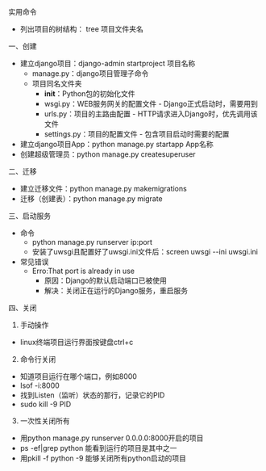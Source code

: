 实用命令
* 列出项目的树结构：  tree 项目文件夹名

一、创建
* 建立django项目：django-admin startproject 项目名称
  * manage.py：django项目管理子命令
  * 项目同名文件夹
    * __init__：Python包的初始化文件
    * wsgi.py：WEB服务网关的配置文件 - Django正式启动时，需要用到
    * urls.py：项目的主路由配置 - HTTP请求进入Django时，优先调用该文件
    * settings.py：项目的配置文件 - 包含项目启动时需要的配置
* 建立django项目App：python manage.py startapp App名称
* 创建超级管理员：python manage.py createsuperuser

二、迁移
* 建立迁移文件：python manage.py makemigrations
* 迁移（创建表）：python manage.py migrate

三、启动服务
* 命令
  * python manage.py runserver ip:port
  * 安装了uwsgi且配置好了uwsgi.ini文件后：screen uwsgi --ini uwsgi.ini
* 常见错误
  * Erro:That port is already in use
    * 原因：Django的默认启动端口已被使用
    * 解决：关闭正在运行的Django服务，重启服务

四、关闭
1. 手动操作 
  * linux终端项目运行界面按键盘ctrl+c
2. 命令行关闭
  * 知道项目运行在哪个端口，例如8000
  * lsof -i:8000
  * 找到Listen（监听）状态的那行，记录它的PID
  * sudo kill -9 PID
3. 一次性关闭所有
  * 用python manage.py runserver 0.0.0.0:8000开启的项目
  * ps -ef|grep python 能看到运行的项目是其中之一
  * 用pkill -f python -9 能够关闭所有python启动的项目